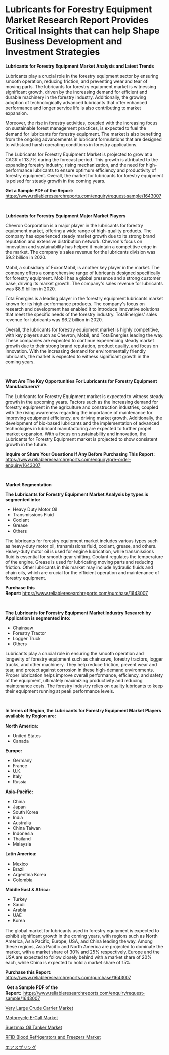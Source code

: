 <p><h1>Lubricants for Forestry Equipment Market Research Report Provides Critical Insights that can help Shape Business Development and Investment Strategies</h1></p><p><strong>Lubricants for Forestry Equipment Market Analysis and Latest Trends</strong></p>
<p><p>Lubricants play a crucial role in the forestry equipment sector by ensuring smooth operation, reducing friction, and preventing wear and tear of moving parts. The lubricants for forestry equipment market is witnessing significant growth, driven by the increasing demand for efficient and durable machinery in the forestry industry. Additionally, the growing adoption of technologically advanced lubricants that offer enhanced performance and longer service life is also contributing to market expansion.</p><p>Moreover, the rise in forestry activities, coupled with the increasing focus on sustainable forest management practices, is expected to fuel the demand for lubricants for forestry equipment. The market is also benefiting from the ongoing advancements in lubricant formulations that are designed to withstand harsh operating conditions in forestry applications.</p><p>The Lubricants for Forestry Equipment Market is projected to grow at a CAGR of 13.7% during the forecast period. This growth is attributed to the expanding forestry industry, rising mechanization, and the need for high-performance lubricants to ensure optimum efficiency and productivity of forestry equipment. Overall, the market for lubricants for forestry equipment is poised for steady growth in the coming years.</p></p>
<p><strong>Get a Sample PDF of the Report:&nbsp;</strong> <a href="https://www.reliableresearchreports.com/enquiry/request-sample/1643007">https://www.reliableresearchreports.com/enquiry/request-sample/1643007</a></p>
<p>&nbsp;</p>
<p><strong>Lubricants for Forestry Equipment Major Market Players</strong></p>
<p><p>Chevron Corporation is a major player in the lubricants for forestry equipment market, offering a wide range of high-quality products. The company has experienced steady market growth due to its strong brand reputation and extensive distribution network. Chevron's focus on innovation and sustainability has helped it maintain a competitive edge in the market. The company's sales revenue for the lubricants division was $9.2 billion in 2020.</p><p>Mobil, a subsidiary of ExxonMobil, is another key player in the market. The company offers a comprehensive range of lubricants designed specifically for forestry equipment. Mobil has a global presence and a strong customer base, driving its market growth. The company's sales revenue for lubricants was $8.9 billion in 2020.</p><p>TotalEnergies is a leading player in the forestry equipment lubricants market known for its high-performance products. The company's focus on research and development has enabled it to introduce innovative solutions that meet the specific needs of the forestry industry. TotalEnergies' sales revenue for lubricants was $6.2 billion in 2020.</p><p>Overall, the lubricants for forestry equipment market is highly competitive, with key players such as Chevron, Mobil, and TotalEnergies leading the way. These companies are expected to continue experiencing steady market growth due to their strong brand reputation, product quality, and focus on innovation. With the increasing demand for environmentally friendly lubricants, the market is expected to witness significant growth in the coming years.</p></p>
<p>&nbsp;</p>
<p><strong>What Are The Key Opportunities For Lubricants for Forestry Equipment Manufacturers?</strong></p>
<p><p>The Lubricants for Forestry Equipment market is expected to witness steady growth in the upcoming years. Factors such as the increasing demand for forestry equipment in the agriculture and construction industries, coupled with the rising awareness regarding the importance of maintenance for improving equipment efficiency, are driving market growth. Additionally, the development of bio-based lubricants and the implementation of advanced technologies in lubricant manufacturing are expected to further propel market expansion. With a focus on sustainability and innovation, the Lubricants for Forestry Equipment market is projected to show consistent growth in the future.</p></p>
<p><strong>Inquire or Share Your Questions If Any Before Purchasing This Report:</strong> <a href="https://www.reliableresearchreports.com/enquiry/pre-order-enquiry/1643007">https://www.reliableresearchreports.com/enquiry/pre-order-enquiry/1643007</a></p>
<p>&nbsp;</p>
<p><strong>Market Segmentation</strong></p>
<p><strong>The Lubricants for Forestry Equipment Market Analysis by types is segmented into:</strong></p>
<p><ul><li>Heavy Duty Motor Oil</li><li>Transmissions Fluid</li><li>Coolant</li><li>Grease</li><li>Others</li></ul></p>
<p><p>The lubricants for forestry equipment market includes various types such as heavy-duty motor oil, transmissions fluid, coolant, grease, and others. Heavy-duty motor oil is used for engine lubrication, while transmissions fluid is essential for smooth gear shifting. Coolant regulates the temperature of the engine. Grease is used for lubricating moving parts and reducing friction. Other lubricants in this market may include hydraulic fluids and chain oils, which are crucial for the efficient operation and maintenance of forestry equipment.</p></p>
<p><strong>Purchase this Report:&nbsp;</strong><a href="https://www.reliableresearchreports.com/purchase/1643007">https://www.reliableresearchreports.com/purchase/1643007</a></p>
<p>&nbsp;</p>
<p><strong>The Lubricants for Forestry Equipment Market Industry Research by Application is segmented into:</strong></p>
<p><ul><li>Chainsaw</li><li>Forestry Tractor</li><li>Logger Truck</li><li>Others</li></ul></p>
<p><p>Lubricants play a crucial role in ensuring the smooth operation and longevity of forestry equipment such as chainsaws, forestry tractors, logger trucks, and other machinery. They help reduce friction, prevent wear and tear, and protect against corrosion in these high-demand environments. Proper lubrication helps improve overall performance, efficiency, and safety of the equipment, ultimately maximizing productivity and reducing maintenance costs. The forestry industry relies on quality lubricants to keep their equipment running at peak performance levels.</p></p>
<p>&nbsp;</p>
<p><strong>In terms of Region, the Lubricants for Forestry Equipment Market Players available by Region are:</strong></p>
<p>
    <p> <strong> North America: </strong>
        <ul>
            <li>United States</li>
            <li>Canada</li>
        </ul>
        </p> 
    <p> <strong> Europe: </strong>
        <ul>
            <li>Germany</li>
            <li>France</li>
            <li>U.K.</li>
            <li>Italy</li>
            <li>Russia</li>
        </ul>
        </p> 
    <p> <strong> Asia-Pacific: </strong>
        <ul>
            <li>China</li>
            <li>Japan</li>
            <li>South Korea</li>
            <li>India</li>
            <li>Australia</li>
            <li>China Taiwan</li>
            <li>Indonesia</li>
            <li>Thailand</li>
            <li>Malaysia</li>
        </ul>
        </p> 
    <p> <strong> Latin America: </strong>
        <ul>
            <li>Mexico</li>
            <li>Brazil</li>
            <li>Argentina Korea</li>
            <li>Colombia</li>
        </ul>
        </p> 
    <p> <strong> Middle East & Africa: </strong>
        <ul>
            <li>Turkey</li>
            <li>Saudi</li>
            <li>Arabia</li>
            <li>UAE</li>
            <li>Korea</li>
        </ul>
    </p>
    </p>
<p><p>The global market for lubricants used in forestry equipment is expected to exhibit significant growth in the coming years, with regions such as North America, Asia Pacific, Europe, USA, and China leading the way. Among these regions, Asia Pacific and North America are projected to dominate the market, with a market share of 30% and 25% respectively. Europe and the USA are expected to follow closely behind with a market share of 20% each, while China is expected to hold a market share of 15%.</p></p>
<p><strong>Purchase this Report: </strong><a href="https://www.reliableresearchreports.com/purchase/1643007">https://www.reliableresearchreports.com/purchase/1643007</a></p>
<p>&nbsp;<strong>Get a Sample PDF of the Report:&nbsp;&nbsp;</strong><a href="https://www.reliableresearchreports.com/enquiry/request-sample/1643007">https://www.reliableresearchreports.com/enquiry/request-sample/1643007</a></p>
<p><strong></strong></p>
<p><p><a href="https://view.publitas.com/reportprime-1/very-large-crude-carrier-market-size-growing-and-forecasted-for-period-from-2024-2031-and-provides-complete-market-analysis-of-this-market/">Very Large Crude Carrier Market</a></p><p><a href="https://meowing-canidae-761.notion.site/Motorcycle-E-Call-Market-Research-Report-The-Key-To-Successful-Business-Strategy-Forecasted-for-Per-06001502a0194a3ab04356b870a1d4a0">Motorcycle E-Call Market</a></p><p><a href="https://view.publitas.com/reportprime-1/suezmax-oil-tanker-market-growth-market-trends-covid-19-impact-and-forecasts-for-period-from-2024-2031/">Suezmax Oil Tanker Market</a></p><p><a href="https://noble-drawer-34c.notion.site/RFID-Blood-Refrigerators-and-Freezers-Market-Research-Report-The-Key-To-Successful-Business-Strateg-96c33ec7ad5b4bfb967308cfde102f24">RFID Blood Refrigerators and Freezers Market</a></p><p><a href="https://medium.com/@joanna-goyvaerts/%E3%82%A8%E3%82%A2%E3%82%B9%E3%83%97%E3%83%AA%E3%83%B3%E3%82%B0%E5%B8%82%E5%A0%B4%E3%81%AF-%E5%B8%82%E5%A0%B4%E3%82%B7%E3%82%A7%E3%82%A2-%E3%82%B5%E3%82%A4%E3%82%BA-2031%E5%B9%B4%E3%81%BE%E3%81%A7%E3%81%AE%E4%BA%88%E6%B8%AC%E3%81%AB%E7%84%A6%E7%82%B9%E3%82%92%E5%BD%93%E3%81%A6%E3%81%A6%E3%81%84%E3%81%BE%E3%81%99-327f959524c9">エアスプリング</a></p></p>